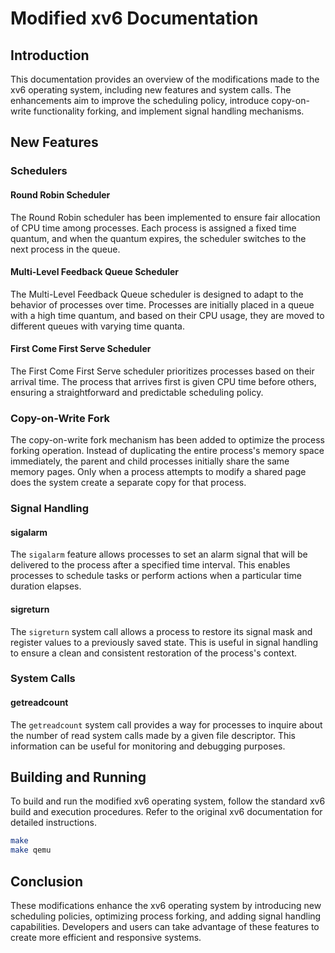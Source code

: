 # Modified xv6 Documentation

## Introduction

This documentation provides an overview of the modifications made to the xv6 operating system, including new features and system calls. The enhancements aim to improve the scheduling policy, introduce copy-on-write functionality forking, and implement signal handling mechanisms.

## New Features

### Schedulers

#### Round Robin Scheduler

The Round Robin scheduler has been implemented to ensure fair allocation of CPU time among processes. Each process is assigned a fixed time quantum, and when the quantum expires, the scheduler switches to the next process in the queue.

#### Multi-Level Feedback Queue Scheduler

The Multi-Level Feedback Queue scheduler is designed to adapt to the behavior of processes over time. Processes are initially placed in a queue with a high time quantum, and based on their CPU usage, they are moved to different queues with varying time quanta.

#### First Come First Serve Scheduler

The First Come First Serve scheduler prioritizes processes based on their arrival time. The process that arrives first is given CPU time before others, ensuring a straightforward and predictable scheduling policy.

### Copy-on-Write Fork

The copy-on-write fork mechanism has been added to optimize the process forking operation. Instead of duplicating the entire process's memory space immediately, the parent and child processes initially share the same memory pages. Only when a process attempts to modify a shared page does the system create a separate copy for that process.

### Signal Handling

#### sigalarm

The `sigalarm` feature allows processes to set an alarm signal that will be delivered to the process after a specified time interval. This enables processes to schedule tasks or perform actions when a particular time duration elapses.

#### sigreturn

The `sigreturn` system call allows a process to restore its signal mask and register values to a previously saved state. This is useful in signal handling to ensure a clean and consistent restoration of the process's context.

### System Calls

#### getreadcount

The `getreadcount` system call provides a way for processes to inquire about the number of read system calls made by a given file descriptor. This information can be useful for monitoring and debugging purposes.

## Building and Running

To build and run the modified xv6 operating system, follow the standard xv6 build and execution procedures. Refer to the original xv6 documentation for detailed instructions.

```bash
make
make qemu
```

## Conclusion

These modifications enhance the xv6 operating system by introducing new scheduling policies, optimizing process forking, and adding signal handling capabilities. Developers and users can take advantage of these features to create more efficient and responsive systems.
